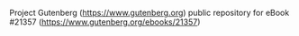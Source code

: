 Project Gutenberg (https://www.gutenberg.org) public repository for eBook #21357 (https://www.gutenberg.org/ebooks/21357)
